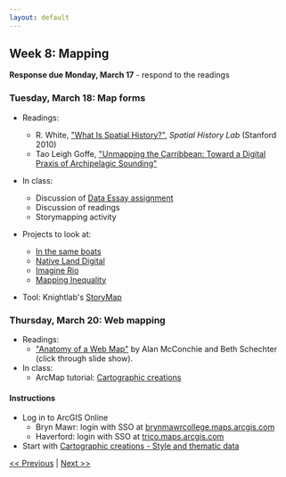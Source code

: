 ```yaml
---
layout: default
---
```


## Week 8: Mapping

**Response due Monday, March 17** - respond to the readings

### Tuesday, March 18: Map forms
- Readings:
	- R. White, ["What Is Spatial History?"](https://web.stanford.edu/group/spatialhistory/media/images/publication/what%20is%20spatial%20history%20pub%20020110.pdf), *Spatial History Lab* (Stanford 2010)
	- Tao Leigh Goffe, ["Unmapping the Carribbean: Toward a Digital Praxis of Archipelagic Sounding"](https://archipelagosjournal.org/issue05/goffe-unmapping.html)
- In class:
	- Discussion of [Data Essay assignment](../assignments/data-essay)
	- Discussion of readings
	- Storymapping activity

- Projects to look at:
  - [In the same boats](https://sameboats.org/)
  - [Native Land Digital](https://native-land.ca/)
  - [Imagine Rio](https://www.imaginerio.org/map)
  - [Mapping Inequality](https://dsl.richmond.edu/panorama/redlining/)

- Tool: Knightlab's [StoryMap](https://storymap.knightlab.com/)

### Thursday, March 20: Web mapping

- Readings:
	- ["Anatomy of a Web Map"](https://maptime.io/anatomy-of-a-web-map/#0) by Alan McConchie and Beth Schechter (click through slide show).
- In class:
	- ArcMap tutorial: [Cartographic creations](https://learn.arcgis.com/en/paths/cartographic-creations-with-web-maps/) 

#### Instructions

- Log in to ArcGIS Online
  - Bryn Mawr: login with SSO at [brynmawrcollege.maps.arcgis.com](https://brynmawrcollege.maps.arcgis.com)
  - Haverford: login with SSO at [trico.maps.arcgis.com](https://trico.maps.arcgis.com)
- Start with [Cartographic creations - Style and thematic data](https://learn.arcgis.com/en/projects/cartographic-creations-style-thematic-data/)



[<< Previous](07) | [Next >> ](09)
